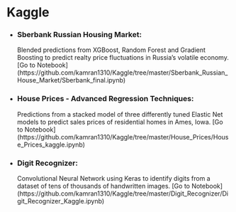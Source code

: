 # Kaggle

* <h3>Sberbank Russian Housing Market:</h3> Blended predictions from XGBoost, Random Forest and Gradient Boosting to predict realty price fluctuations in Russia’s volatile economy. [Go to Notebook](https://github.com/kamran1310/Kaggle/tree/master/Sberbank_Russian_House_Market/Sberbank_final.ipynb)

* <h3>House Prices - Advanced Regression Techniques:</h3> Predictions from a stacked model of three differently tuned Elastic Net models to predict sales prices of residential homes in Ames, Iowa. [Go to Notebook](https://github.com/kamran1310/Kaggle/tree/master/House_Prices/House_Prices_kaggle.ipynb)
* <h3>Digit Recognizer:</h3> Convolutional Neural Network using Keras to identify digits from a dataset of tens of thousands of handwritten images. [Go to Notebook](https://github.com/kamran1310/Kaggle/tree/master/Digit_Recognizer/Digit_Recognizer_Kaggle.ipynb)

